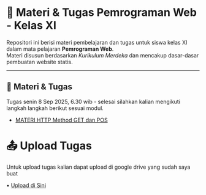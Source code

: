 # 📘 Materi & Tugas Pemrograman Web - Kelas XI

Repositori ini berisi materi pembelajaran dan tugas untuk siswa kelas XI dalam mata pelajaran **Pemrograman Web**.  
Materi disusun berdasarkan *Kurikulum Merdeka* dan mencakup dasar-dasar pembuatan website statis.

---
## 📂 Materi & Tugas
Tugas senin 8 Sep 2025, 6.30 wib - selesai
silahkan kalian mengikuti langkah langkah berikut sesuai modul.

- [MATERI HTTP Method GET dan POS](Modul_HTTP_Method_GET_dan_POST.pdf)


# 📤 Upload Tugas
Untuk upload tugas kalian dapat upload di google drive yang sudah saya buat

• [Upload di Sini](https://drive.google.com/drive/folders/1o9q0FgGFLj0xFc9mh9-3A7DnboiA29vF)



